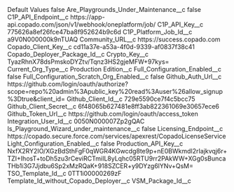 <?xml version="1.0" encoding="UTF-8"?>
<CustomMetadata xmlns="http://soap.sforce.com/2006/04/metadata" xmlns:xsi="http://www.w3.org/2001/XMLSchema-instance" xmlns:xsd="http://www.w3.org/2001/XMLSchema">
    <label>Default Values</label>
    <protected>false</protected>
    <values>
        <field>Are_Playgrounds_Under_Maintenance__c</field>
        <value xsi:type="xsd:boolean">false</value>
    </values>
    <values>
        <field>C1P_API_Endpoint__c</field>
        <value xsi:type="xsd:string">https://app-api.copado.com/json/v1/webhook/oneplatform/job/</value>
    </values>
    <values>
        <field>C1P_API_Key__c</field>
        <value xsi:type="xsd:string">775626a8ef26fce47ba8f952624b9c6d</value>
    </values>
    <values>
        <field>C1P_Platform_Job_Id__c</field>
        <value xsi:type="xsd:string">a9V0N000000k9nTUAQ</value>
    </values>
    <values>
        <field>Community_URL__c</field>
        <value xsi:type="xsd:string">https://success.copado.com</value>
    </values>
    <values>
        <field>Copado_Client_Key__c</field>
        <value xsi:type="xsd:string">cd11a37e-a53a-4f0d-9339-af0837f38c41</value>
    </values>
    <values>
        <field>Copado_Deployer_Package_Id__c</field>
        <value xsi:nil="true"/>
    </values>
    <values>
        <field>Crypto_Key__c</field>
        <value xsi:type="xsd:string">TyazRhnX78dsPmskoDYZtv/Tqnz3HS2gjeMFW+97kys=</value>
    </values>
    <values>
        <field>Current_Org_Type__c</field>
        <value xsi:type="xsd:string">Production</value>
    </values>
    <values>
        <field>Edition__c</field>
        <value xsi:nil="true"/>
    </values>
    <values>
        <field>Full_Configuration_Enabled__c</field>
        <value xsi:type="xsd:boolean">false</value>
    </values>
    <values>
        <field>Full_Configuration_Scratch_Org_Enabled__c</field>
        <value xsi:type="xsd:boolean">false</value>
    </values>
    <values>
        <field>Github_Auth_Url__c</field>
        <value xsi:type="xsd:string">https://github.com/login/oauth/authorize?scope=repo%20admin%3Apublic_key%20read%3Auser%26allow_signup%3Dtrue&amp;client_id=</value>
    </values>
    <values>
        <field>Github_Client_Id__c</field>
        <value xsi:type="xsd:string">729e5590ce7f4c5bcc75</value>
    </values>
    <values>
        <field>Github_Client_Secret__c</field>
        <value xsi:type="xsd:string">6f48065b627481e8ff3ab822361069e30657ece6</value>
    </values>
    <values>
        <field>Github_Token_Url__c</field>
        <value xsi:type="xsd:string">https://github.com/login/oauth/access_token</value>
    </values>
    <values>
        <field>Integration_User_Id__c</field>
        <value xsi:type="xsd:string">0050N000007Zp2gQAC</value>
    </values>
    <values>
        <field>Is_Playground_Wizard_under_maintenance__c</field>
        <value xsi:type="xsd:boolean">false</value>
    </values>
    <values>
        <field>Licensing_Endpoint__c</field>
        <value xsi:type="xsd:string">https://copado.secure.force.com/services/apexrest/CopadoLicenseService</value>
    </values>
    <values>
        <field>Light_Configuration_Enabled__c</field>
        <value xsi:type="xsd:boolean">false</value>
    </values>
    <values>
        <field>Production_API_Key__c</field>
        <value xsi:type="xsd:string">NxfX2RY2IO/XGzBdSthFgF0qWGR4KGwcdg8te9p+nE0BWkmdI2rIajkvqj6r+TZI+IhosT+toDh5zu3rCeviRCTmiIL8yLqhc05RTU9rr2PAkWW+XGg0sBuncaTHb1i3G7Jjdbu6Sp2xMzRQaK+918SZCER+y9DYzg6lYNv+QsM=</value>
    </values>
    <values>
        <field>TSO_Template_Id__c</field>
        <value xsi:type="xsd:string">0TT1i00000269zF</value>
    </values>
    <values>
        <field>Template_Id_without_Copado_Deployer__c</field>
        <value xsi:nil="true"/>
    </values>
    <values>
        <field>VSM_Package_Id__c</field>
        <value xsi:nil="true"/>
    </values>
</CustomMetadata>
